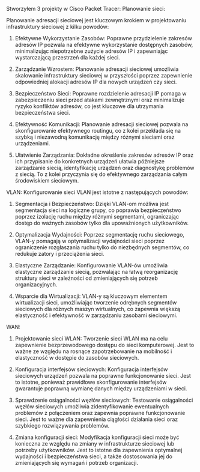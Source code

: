 Stworzyłem 3 projekty w Cisco Packet Tracer:
Planowanie sieci:

Planowanie adresacji sieciowej jest kluczowym krokiem w projektowaniu infrastruktury sieciowej z kilku powodów:

1. Efektywne Wykorzystanie Zasobów: Poprawne przydzielenie zakresów adresów IP pozwala na efektywne wykorzystanie dostępnych zasobów, minimalizując niepotrzebne zużycie adresów IP i zapewniając wystarczającą przestrzeń dla każdej sieci.

2. Zarządzanie Wzrostem: Planowanie adresacji sieciowej umożliwia skalowanie infrastruktury sieciowej w przyszłości poprzez zapewnienie odpowiedniej alokacji adresów IP dla nowych urządzeń czy sieci.

3. Bezpieczeństwo Sieci: Poprawne rozdzielenie adresacji IP pomaga w zabezpieczeniu sieci przed atakami zewnętrznymi oraz minimalizuje ryzyko konfliktów adresów, co jest kluczowe dla utrzymania bezpieczeństwa sieci.

4. Efektywność Komunikacji: Planowanie adresacji sieciowej pozwala na skonfigurowanie efektywnego routingu, co z kolei przekłada się na szybką i niezawodną komunikację między różnymi sieciami oraz urządzeniami.

5. Ułatwienie Zarządzania: Dokładne określenie zakresów adresów IP oraz ich przypisanie do konkretnych urządzeń ułatwia późniejsze zarządzanie siecią, identyfikację urządzeń oraz diagnostykę problemów z siecią. To z kolei przyczynia się do efektywnego zarządzania całym środowiskiem sieciowym.

VLAN:
Konfigurowanie sieci VLAN jest istotne z następujących powodów:

1. Segmentacja i Bezpieczeństwo: Dzięki VLAN-om możliwa jest segmentacja sieci na logiczne grupy, co poprawia bezpieczeństwo poprzez izolację ruchu między różnymi segmentami, ograniczając dostęp do ważnych zasobów tylko dla upoważnionych użytkowników.

2. Optymalizacja Wydajności: Poprzez segmentację ruchu sieciowego, VLAN-y pomagają w optymalizacji wydajności sieci poprzez ograniczenie rozgłaszania ruchu tylko do niezbędnych segmentów, co redukuje zatory i przeciążenia sieci.

3. Elastyczne Zarządzanie: Konfigurowanie VLAN-ów umożliwia elastyczne zarządzanie siecią, pozwalając na łatwą reorganizację struktury sieci w zależności od zmieniających się potrzeb organizacyjnych.

4. Wsparcie dla Wirtualizacji: VLAN-y są kluczowym elementem wirtualizacji sieci, umożliwiając tworzenie odrębnych segmentów sieciowych dla różnych maszyn wirtualnych, co zapewnia większą elastyczność i efektywność w zarządzaniu zasobami sieciowymi.

WAN:

1. Projektowanie sieci WLAN: Tworzenie sieci WLAN ma na celu zapewnienie bezprzewodowego dostępu do sieci komputerowej. Jest to ważne ze względu na rosnące zapotrzebowanie na mobilność i elastyczność w dostępie do zasobów sieciowych.

2. Konfiguracja interfejsów sieciowych: Konfiguracja interfejsów sieciowych urządzeń pozwala na poprawne funkcjonowanie sieci. Jest to istotne, ponieważ prawidłowe skonfigurowanie interfejsów gwarantuje poprawną wymianę danych między urządzeniami w sieci.

3. Sprawdzenie osiągalności węzłów sieciowych: Testowanie osiągalności węzłów sieciowych umożliwia zidentyfikowanie ewentualnych problemów z połączeniem oraz zapewnia poprawne funkcjonowanie sieci. Jest to ważne dla zapewnienia ciągłości działania sieci oraz szybkiego rozwiązywania problemów.

4. Zmiana konfiguracji sieci: Modyfikacja konfiguracji sieci może być konieczna ze względu na zmiany w infrastrukturze sieciowej lub potrzeby użytkowników. Jest to istotne dla zapewnienia optymalnej wydajności i bezpieczeństwa sieci, a także dostosowania jej do zmieniających się wymagań i potrzeb organizacji.

